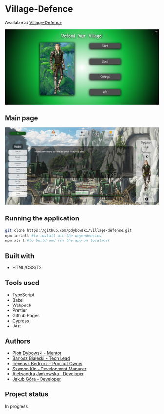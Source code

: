 # Village-Defence

Available at [Village-Defence]()

[<img src="./src/assets/images/readme/readmeImg.png" />]()

## Main page

[<img src="./src/assets/images/readme/mainPageView.png" />]()

## Running the application

```bash
git clone https://github.com/pdybowski/village-defense.git
npm install #to install all the dependencies
npm start #to build and run the app on localhost
```

## Built with

- HTML/CSS/TS

## Tools used

- TypeScript
- Babel
- Webpack
- Prettier
- Github Pages
- Cypress
- Jest

## Authors

- [Piotr Dybowski - Mentor](https://github.com/pdybowski)
- [Bartosz Białecki - Tech Lead](https://github.com/bartoszbialecki)
- [Ireneusz Bednorz - Prodcut Owner](https://github.com/ibednorz)
- [Szymon Kin - Development Manager](https://github.com/hoolek77)
- [Aleksandra Jankowska - Developer](https://github.com/aleksandraj036)
- [Jakub Góra - Developer](https://github.com/GoraJakub)

## Project status

In progress
